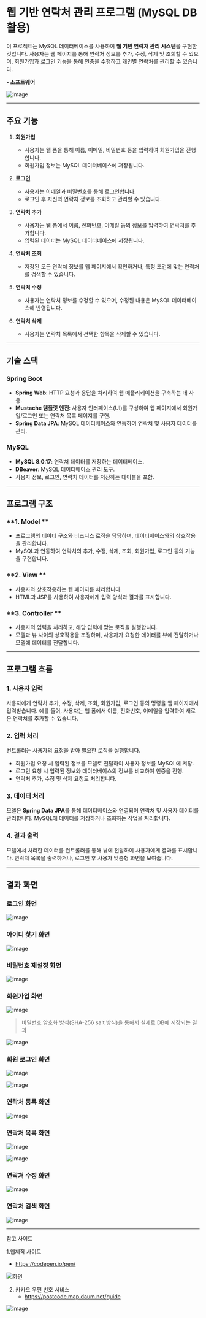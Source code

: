 # 웹 기반 연락처 관리 프로그램 (MySQL DB 활용)

이 프로젝트는 MySQL 데이터베이스를 사용하여 **웹 기반 연락처 관리 시스템**을 구현한 것입니다. 사용자는 웹 페이지를 통해 연락처 정보를 추가, 수정, 삭제 및 조회할 수 있으며, 회원가입과 로그인 기능을 통해 인증을 수행하고 개인별 연락처를 관리할 수 있습니다. 


**- 소프트웨어**

![image](https://github.com/user-attachments/assets/d86d1611-5755-46af-9642-f17643f9a1eb)

---

## 주요 기능

1. **회원가입**
   - 사용자는 웹 폼을 통해 이름, 이메일, 비밀번호 등을 입력하여 회원가입을 진행합니다.
   - 회원가입 정보는 MySQL 데이터베이스에 저장됩니다.

2. **로그인**
   - 사용자는 이메일과 비밀번호를 통해 로그인합니다.
   - 로그인 후 자신의 연락처 정보를 조회하고 관리할 수 있습니다.

3. **연락처 추가**
   - 사용자는 웹 폼에서 이름, 전화번호, 이메일 등의 정보를 입력하여 연락처를 추가합니다.
   - 입력된 데이터는 MySQL 데이터베이스에 저장됩니다.

4. **연락처 조회**
   - 저장된 모든 연락처 정보를 웹 페이지에서 확인하거나, 특정 조건에 맞는 연락처를 검색할 수 있습니다.

5. **연락처 수정**
   - 사용자는 연락처 정보를 수정할 수 있으며, 수정된 내용은 MySQL 데이터베이스에 반영됩니다.

6. **연락처 삭제**
   - 사용자는 연락처 목록에서 선택한 항목을 삭제할 수 있습니다.

---

## 기술 스택

### **Spring Boot**
- **Spring Web**: HTTP 요청과 응답을 처리하여 웹 애플리케이션을 구축하는 데 사용.
- **Mustache 템플릿 엔진**: 사용자 인터페이스(UI)를 구성하여 웹 페이지에서 회원가입/로그인 또는 연락처 목록 페이지를 구현.
- **Spring Data JPA**: MySQL 데이터베이스와 연동하여 연락처 및 사용자 데이터를 관리.

### **MySQL**
- **MySQL 8.0.17**: 연락처 데이터를 저장하는 데이터베이스.
- **DBeaver**: MySQL 데이터베이스 관리 도구.
- 사용자 정보, 로그인, 연락처 데이터를 저장하는 테이블을 포함.

---

## 프로그램 구조

### **1. Model **
- 프로그램의 데이터 구조와 비즈니스 로직을 담당하며, 데이터베이스와의 상호작용을 관리합니다.
- MySQL과 연동하여 연락처의 추가, 수정, 삭제, 조회, 회원가입, 로그인 등의 기능을 구현합니다.

### **2. View **
- 사용자와 상호작용하는 웹 페이지를 처리합니다.
- HTML과 JSP를 사용하여 사용자에게 입력 양식과 결과를 표시합니다.

### **3. Controller **
- 사용자의 입력을 처리하고, 해당 입력에 맞는 로직을 실행합니다.
- 모델과 뷰 사이의 상호작용을 조정하며, 사용자가 요청한 데이터를 뷰에 전달하거나 모델에 데이터를 전달합니다.

---

## 프로그램 흐름

### **1. 사용자 입력**
사용자에게 연락처 추가, 수정, 삭제, 조회, 회원가입, 로그인 등의 명령을 웹 페이지에서 입력받습니다.
예를 들어, 사용자는 웹 폼에서 이름, 전화번호, 이메일을 입력하여 새로운 연락처를 추가할 수 있습니다.

### **2. 입력 처리**
컨트롤러는 사용자의 요청을 받아 필요한 로직을 실행합니다.
- 회원가입 요청 시 입력된 정보를 모델로 전달하여 사용자 정보를 MySQL에 저장.
- 로그인 요청 시 입력된 정보와 데이터베이스의 정보를 비교하여 인증을 진행.
- 연락처 추가, 수정 및 삭제 요청도 처리합니다.

### **3. 데이터 처리**
모델은 **Spring Data JPA**를 통해 데이터베이스와 연결되어 연락처 및 사용자 데이터를 관리합니다.
MySQL에 데이터를 저장하거나 조회하는 작업을 처리합니다.

### **4. 결과 출력**
모델에서 처리한 데이터를 컨트롤러를 통해 뷰에 전달하여 사용자에게 결과를 표시합니다.
연락처 목록을 출력하거나, 로그인 후 사용자 맞춤형 화면을 보여줍니다.

---
## 결과 화면

### 로그인 화면

![image](https://github.com/user-attachments/assets/771176ee-07b1-40db-9398-65da3301cb1a)

### 아이디 찾기 화면

![image](https://github.com/user-attachments/assets/7c4a95d0-24e8-476a-85c7-14cae5867006)

### 비밀번호 재설정 화면

![image](https://github.com/user-attachments/assets/58d469b0-de81-424c-b977-ca6a0315afa3)

### 회원가입 화면

![image](https://github.com/user-attachments/assets/06387c5e-a513-4666-8544-40246918bef2)

> 비밀번호 암호화 방식(SHA-256 salt 방식)을 통해서 실제로 DB에 저장되는 결과

![image](https://github.com/user-attachments/assets/a762e03f-2d29-4942-850f-dc7fdcdf93b6)

### 회원 로그인 화면

![image](https://github.com/user-attachments/assets/e003f2a0-aecb-447b-b885-deacc6a50988)

![image](https://github.com/user-attachments/assets/f398d16d-9fde-4a2e-8954-3f5b286ac336)

### 연락처 등록 화면

![image](https://github.com/user-attachments/assets/c037360d-7c92-4839-a590-28d185cef7e9)

### 연락처 목록 화면

![image](https://github.com/user-attachments/assets/2e55dd63-124a-47aa-9e42-a47e02a8f619)

![image](https://github.com/user-attachments/assets/2ff162b0-aef3-468d-b26f-99d6ff7ca963)

### 연락처 수정 화면

![image](https://github.com/user-attachments/assets/d8ca16ca-e613-4fa2-8e66-60e38e2cd6a1)

### 연락처 검색 화면

![image](https://github.com/user-attachments/assets/855bac3d-4043-443d-8d67-27394805bb8b)

---

참고 사이트

1.웹제작 사이트
  - https://codepen.io/pen/

![화면](https://github.com/user-attachments/assets/c7a04de2-f5d6-4b80-bd29-8ce0e9cb4a55)

2. 카카오 우편 번호 서비스
   - https://postcode.map.daum.net/guide
     
![image](https://github.com/user-attachments/assets/54134feb-4516-4686-afaf-2e1270c4a5f4)
